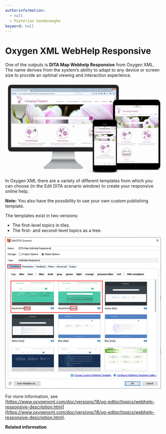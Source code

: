 ```yaml
---
authorinformation:
  - null
  - Pieterjan Vandenweghe
keyword: null
---
```


# Oxygen XML WebHelp Responsive

One of the outputs is **DITA Map Webhelp Responsive** from Oxygen XML. The name derives from the system’s ability to adapt to any device or screen size to provide an optimal viewing and interaction experience.

![](../../../../../.gitbook/assets/result_of_oxygen_s_webhelp_responsive.png)

In Oxygen XML there are a variety of different templates from which you can choose \(in the Edit DITA scenario window\) to create your responsive online help.

**Note:** You also have the possibility to use your own custom publishing template.

The templates exist in two versions:

* The first-level topics in tiles.
* The first- and second-level topics as a tree.

![](../../../../../.gitbook/assets/webhelp_responsive_templates.png)

For more information, see [https://www.oxygenxml.com/doc/versions/18/ug-editor/topics/webhelp-responsive-description.html](https://www.oxygenxml.com/doc/versions/18/ug-editor/topics/webhelp-responsive-description.html).

**Related information**

